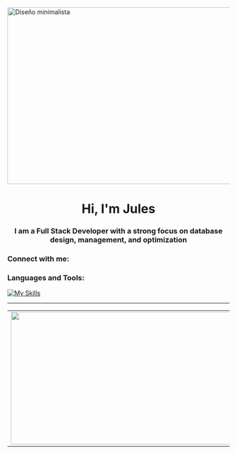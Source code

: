 <img src="https://i.pinimg.com/originals/dd/c0/13/ddc013635f19439384eca06eb076e0e4.gif" alt="Diseño minimalista" width="1000" height="400">
<h1 align="center">Hi, I'm Jules</h1>
<h3 align="center">I am a Full Stack Developer with a strong focus on database design, management, and optimization</h3>

<h3 align="left">Connect with me:</h3>

<p align="left">
</p>

<h3 align="left">Languages and Tools:</h3>
<a href="https://skillicons.dev"><img src="https://skillicons.dev/icons?i=angular,react,html,css,javascript,nestjs,mongodb,mysql,flutter,dart,python,java&theme=dark&perline=15" alt="My Skills" /></a>
<hr>
<table style="border: none;">
  <tr>
    <td style="border: none; vertical-align: top;">
      <img src="https://github-readme-stats.vercel.app/api?username=lauths12&theme=jolly&show_icons=true&hide_border=true&count_private=true" width="500" height="300"/>
    </td>
    <td style="border: none; vertical-align: top;">
      <img src="https://github-readme-stats.vercel.app/api/top-langs/?username=lauths12&theme=jolly&show_icons=true&hide_border=true&layout=compact" width="400" height="200"/>
    </td>
  </tr>
</table>
